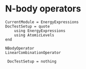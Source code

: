 # N-body operators

```@meta
CurrentModule = EnergyExpressions
DocTestSetup = quote
    using EnergyExpressions
    using AtomicLevels
end
```

```@docs
NBodyOperator
LinearCombinationOperator
```

```@meta
 DocTestSetup = nothing
```
